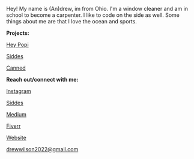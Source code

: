 Hey! My name is (An)drew, im from Ohio. I'm a window cleaner and am in school to become a carpenter. I like to code on the side as well. Some things about me are that I love the ocean and sports. 

**Projects:**

[Hey Popi](https://github.com/heypopi)

[Siddes](https://siddes.com)

[Canned](https://canned.cc)


**Reach out/connect with me:**

[Instagram](https://instagram.com/thetrudrewwilson)

[Siddes](https://siddes.com/x)

[Medium](https://medium.com/@andrewwilson7)

[Fiverr](https://www.fiverr.com/drewwilson)

[Website](https://drew.cx)

drewwilson2022@gmail.com
